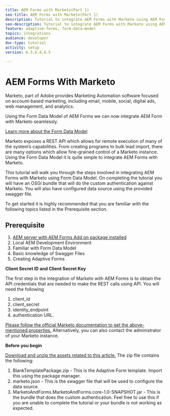 ```yaml
---
title: AEM Forms with Marketo(Part 1)
seo-title: AEM Forms with Marketo(Part 1)
description: Tutorial to integrate AEM Forms with Marketo using AEM Forms Form Data Model.
seo-description: Tutorial to integrate AEM Forms with Marketo using AEM Forms Form Data Model.
feature: adaptive-forms, form-data-model
topics: integrations
audience: developer
doc-type: tutorial
activity: setup
version: 6.3,6.4,6.5

---
```


# AEM Forms With Marketo

Marketo, part of Adobe provides Marketing Automation software focused on account-based marketing, including email, mobile, social, digital ads, web management, and analytics.

Using the Form Data Model of AEM Forms we can now integrate AEM Form with Marketo seamlessly.

[Learn more about the Form Data Model](https://helpx.adobe.com/experience-manager/6-5/forms/using/data-integration.html)

Marketo exposes a REST API which allows for remote execution of many of the system’s capabilities. From creating programs to bulk lead import, there are many options which allow fine-grained control of a Marketo instance. Using the Form Data Model it is quite simple to integrate AEM Forms with Marketo.

This tutorial will walk you through the steps involved in integrating AEM Forms with Marketo using Form Data Model. On completing the tutorial you will have an OSGi bundle that will do the custom authentication against Marketo. You will also have configured data source using the provided swagger file.

To get started it is highly recommended that you are familiar with the following topics listed in the Prerequisite section.

## Prerequisite

 1. [AEM server  with AEM Forms Add on package installed](/help/forms/adaptive-forms/installing-aem-form-on-windows-tutorial-use.md)
 1. Local AEM  Development Environment
 1. Familiar with Form Data Model
 1. Basic knowledge of Swagger Files
 1. Creating Adaptive Forms

**Client Secret ID and Client Secret Key**

The first step in the integration of Marketo with AEM Forms is to obtain the API credentials that are needed to make the REST calls using API. You will need the following

1. client_id
1. client_secret
1. identity_endpoint
1. authentication URL.

[Please follow the official Marketo documentation to get the above-mentioned properties.](https://developers.marketo.com/rest-api/) Alternatively, you can also contact the administrator of your Marketo instance.

**Before you begin**

[Download and unzip the assets related to this article.](assets/aemformsandmarketo.zip) The zip file contains the following:

1. BlankTemplatePackage.zip - This is the Adaptive Form template. Import this using the package manager.
1. marketo.json - This is the swagger file that will be used to configure the data source.
1. MarketoAndForms.MarketoAndForms.core-1.0-SNAPSHOT.jar - This is the bundle that does the custom authentication. Feel free to use this if you are unable to complete the tutorial or your bundle is not working as expected.
